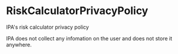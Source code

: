 # RiskCalculatorPrivacyPolicy
IPA's risk calculator privacy policy


IPA does not collect any infomation on the user and does not store it anywhere.
